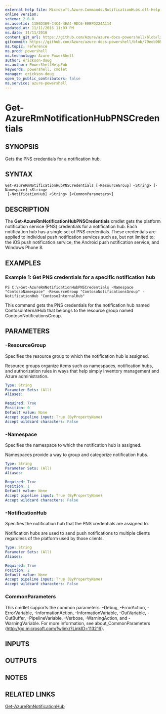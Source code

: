 ```yaml
---
external help file: Microsoft.Azure.Commands.NotificationHubs.dll-Help.xml
online version: 
schema: 2.0.0
ms.assetid: 11E6D3E9-C4C4-4EA4-9DC6-EEEFD224A114
updated_at: 11/11/2016 11:03 PM
ms.date: 11/11/2016
content_git_url: https://github.com/Azure/azure-docs-powershell/blob/live/azureps-cmdlets-docs/ResourceManager/AzureRM.NotificationHubs/v2.2.0/Get-AzureRmNotificationHubPNSCredentials.md
gitcommit: https://github.com/Azure/azure-docs-powershell/blob/79eeb985ea480979357fb4695832a0c3d29a48bf/azureps-cmdlets-docs/ResourceManager/AzureRM.NotificationHubs/v2.2.0/Get-AzureRmNotificationHubPNSCredentials.md
ms.topic: reference
ms.prod: powershell
ms.technology: Azure PowerShell
author: erickson-doug
ms.author: PowerShellHelpPub
keywords: powershell, cmdlet
manager: erickson-doug
open_to_public_contributors: false
ms.service: azure-powershell
---
```


# Get-AzureRmNotificationHubPNSCredentials

## SYNOPSIS
Gets the PNS credentials for a notification hub.

## SYNTAX

```
Get-AzureRmNotificationHubPNSCredentials [-ResourceGroup] <String> [-Namespace] <String>
 [-NotificationHub] <String> [<CommonParameters>]
```

## DESCRIPTION
The **Get-AzureRmNotificationHubPNSCredentials** cmdlet gets the platform notification service (PNS) credentials for a notification hub.
Each notification hub has a single set of PNS credentials.
These credentials are applied to individual push notification services such as, but not limited to; the iOS push notification service, the Android push notification service, and Windows Phone 8.

## EXAMPLES

### Example 1: Get PNS credentials for a specific notification hub
```
PS C:\>Get-AzureRmNotificationHubPNSCredentials -Namespace "ContosoNamespace" -ResourceGroup "ContosoNotificationsGroup" -NotificationHub "ContosoInternalHub"
```

This command gets the PNS credentials for the notification hub named ContosoInternalHub that belongs to the resource group named ContosoNotificationsGroup.

## PARAMETERS

### -ResourceGroup
Specifies the resource group to which the notification hub is assigned.

Resource groups organize items such as namespaces, notification hubs, and authorization rules in ways that help simply inventory management and Azure administration.

```yaml
Type: String
Parameter Sets: (All)
Aliases: 

Required: True
Position: 0
Default value: None
Accept pipeline input: True (ByPropertyName)
Accept wildcard characters: False
```

### -Namespace
Specifies the namespace to which the notification hub is assigned.

Namespaces provide a way to group and categorize notification hubs.

```yaml
Type: String
Parameter Sets: (All)
Aliases: 

Required: True
Position: 1
Default value: None
Accept pipeline input: True (ByPropertyName)
Accept wildcard characters: False
```

### -NotificationHub
Specifies the notification hub that the PNS credentials are assigned to.

Notification hubs are used to send push notifications to multiple clients regardless of the platform used by those clients.

```yaml
Type: String
Parameter Sets: (All)
Aliases: 

Required: True
Position: 2
Default value: None
Accept pipeline input: True (ByPropertyName)
Accept wildcard characters: False
```

### CommonParameters
This cmdlet supports the common parameters: -Debug, -ErrorAction, -ErrorVariable, -InformationAction, -InformationVariable, -OutVariable, -OutBuffer, -PipelineVariable, -Verbose, -WarningAction, and -WarningVariable. For more information, see about_CommonParameters (http://go.microsoft.com/fwlink/?LinkID=113216).

## INPUTS

## OUTPUTS

## NOTES

## RELATED LINKS

[Get-AzureRmNotificationHub](xref:ResourceManager/AzureRM.NotificationHubs/v2.2.0/Get-AzureRmNotificationHub.md)


